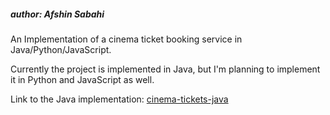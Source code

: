 ##### author: Afshin Sabahi

An Implementation of a cinema ticket booking service in Java/Python/JavaScript.

Currently the project is implemented in Java, but I'm planning to implement it in Python and JavaScript as well.

Link to the Java implementation: [cinema-tickets-java][java]


[java]: cinema-tickets-java/README.md
